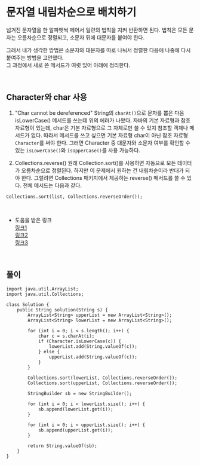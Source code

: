 # 문자열 내림차순으로 배치하기
넘겨진 문자열을 한 알파벳씩 떼어서 일련의 법칙을 지켜 반환하면 된다.
법칙은 모든 문자는 오름차순으로 정렬되고, 소문자 뒤에 대문자를 붙여야 한다.

그래서 내가 생각한 방법은 소문자와 대문자를 따로 나눠서 정렬한 다음에 나중에 다시 붙여주는 방법을 고안했다.        
그 과정에서 새로 쓴 메서드가 여럿 있어 아래에 정리한다.

<br>

## Character와 char 사용
1. "Char cannot be dereferenced"
String의 `charAt()`으로 문자를 뽑은 다음 isLowerCase() 메서드를 쓰는데 위의 에러가 나왔다.
자바의 기본 자료형과 참조 자료형이 있는데, char은 기본 자료형으로 그 자체로만 쓸 수 있지 참조할 객체나 메서드가 없다.
따라서 메서드를 쓰고 싶으면 기본 자료형 char이 아닌 참조 자료형 `Character`를 써야 한다.
그러면 Character 중 대문자와 소문자 여부를 확인할 수 있는 `isLowerCase()`와 `isUpperCase()`를 사용 가능하다.

2. Collections.reverse()
원래 Collection.sort()를 사용하면 자동으로 모든 데이터가 오름차순으로 정렬된다.
하지만 이 문제에서 원하는 건 내림차순이라 반대가 되야 한다.
그럴려면 Collections 패키지에서 제공하는 reverse() 메서드를 쓸 수 있다.
전체 메서드는 다음과 같다.

```
Collections.sort(list, Collections.reverseOrder());
```

<br>


- 도움을 받은 링크             
[링크1](https://stackoverflow.com/questions/5527114/char-cannot-be-dereferenced-error)                  
[링크2](https://stackoverflow.com/questions/7853502/how-to-convert-parse-from-string-to-char-in-java)                      
[링크3](https://stackoverflow.com/questions/18073590/sort-list-in-reverse-in-order)                       


<br>

## 풀이
```
import java.util.ArrayList;
import java.util.Collections;

class Solution {
    public String solution(String s) {
        ArrayList<String> upperList = new ArrayList<String>();
        ArrayList<String> lowerList = new ArrayList<String>();
        
        for (int i = 0; i < s.length(); i++) {
            char c = s.charAt(i);
            if (Character.isLowerCase(c)) {
                lowerList.add(String.valueOf(c));
            } else {
                upperList.add(String.valueOf(c));
            }
        }
        
        Collections.sort(lowerList, Collections.reverseOrder());
        Collections.sort(upperList, Collections.reverseOrder());
        
        StringBuilder sb = new StringBuilder();
        
        for (int i = 0; i < lowerList.size(); i++) {
            sb.append(lowerList.get(i));
        }
        
        for (int i = 0; i < upperList.size(); i++) {
            sb.append(upperList.get(i));
        }
        
        return String.valueOf(sb);
    }
}
```
